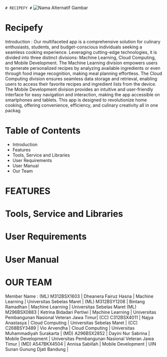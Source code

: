 `# RECIPEFY #`
![Nama Alternatif Gambar](https://www.teakpalace.com/image/cache/catalog/artikel/gambar-makanan-paling-enak-sate-kambing-1000x750h.jpg)

# Recipefy
Introduction :
Our multifaceted app is a comprehensive solution for culinary enthusiasts, students, and budget-conscious individuals seeking a seamless cooking experience. Leveraging cutting-edge technologies, it is divided into three distinct divisions: Machine Learning, Cloud Computing, and Mobile Development. The Machine Learning division empowers users to generate personalized recipes by analyzing available ingredients or even through food image recognition, making meal planning effortless. The Cloud Computing division ensures seamless data storage and retrieval, enabling users to access their favorite recipes and ingredient lists from the device. The Mobile Development division provides an intuitive and user-friendly interface for easy navigation and interaction, making the app accessible on smartphones and tablets. This app is designed to revolutionize home cooking, offering convenience, efficiency, and culinary creativity all in one packag

# Table of Contents
  * Introduction
  * Features
  * Tools, Service and Libraries
  * User Requirements
  * User Manual
  * Our Team
  
# FEATURES

# Tools, Service and Libraries

# User Requirements

# User Manual

# OUR TEAM

Member Name :
(ML) M312BSX1603 | Dheanera Fairuz Hasna | Machine Learning | Universitas Sebelas Maret |
(ML) M312BSY1208 | Bintang Ramadhan | Machine Learning | Universitas Sebelas Maret 
(ML) M296BSX0883 | Ketrina Bidadari Pertiwi | Machine Learning | Universitas Pembangunan Nasional Veteran Jawa Timur|
(CC) C312BSX4011 | Najya Anastasya | Cloud Computing | Universitas Sebelas Maret |
(CC) C268BSY3489 | Vio Arvendha | Cloud Computing | Universitas Muhammadiyah Surakarta |
(MD) A296BSX2852 | Dayini Nur Sabrina | Mobile Development | Universitas Pembangunan Nasional Veteran Jawa Timur |
(MD) A547BKX4504 | Annisa Sabillah | Mobile Development | UIN Sunan Gunung Djati Bandung |
